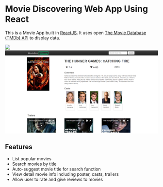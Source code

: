 # Movie Discovering Web App Using React

This is a Movie App built in [ReactJS](http://facebook.github.io/react/index.html).
It uses open [The Movie Database (TMDb) API](https://www.themoviedb.org/documentation/api) to display data.

![](https://github.com/man007yadav/Mini-IMDB/docs/images/screencapture-main.png)
![](https://github.com/man007yadav/Mini-IMDB/blob/master/docs/images/screencapture-detail.png)

## Features

* List popular movies
* Search movies by title
* Auto-suggest movie title for search function
* View detail movie info including poster, casts, trailers
* Allow user to rate and give reviews to movies

